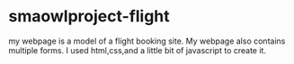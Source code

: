# smaowlproject-flight
my webpage is a model of a flight booking site. My webpage also contains multiple forms. I used html,css,and a little bit of javascript to create it.
